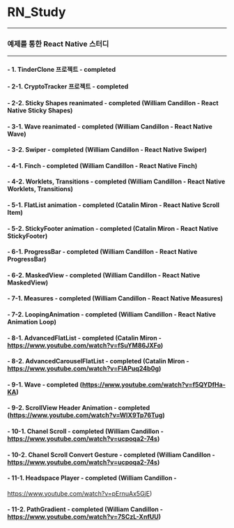# RN_Study

---

### 예제를 통한 React Native 스터디

---

#### - 1. TinderClone 프로젝트 - completed

#### - 2-1. CryptoTracker 프로젝트 - completed

#### - 2-2. Sticky Shapes reanimated - completed (William Candillon - React Native Sticky Shapes)

#### - 3-1. Wave reanimated - completed (William Candillon - React Native Wave)

#### - 3-2. Swiper - completed (William Candillon - React Native Swiper)

#### - 4-1. Finch - completed (William Candillon - React Native Finch)

#### - 4-2. Worklets, Transitions - completed (William Candillon - React Native Worklets, Transitions)

#### - 5-1. FlatList animation - completed (Catalin Miron - React Native Scroll Item)

#### - 5-2. StickyFooter animation - completed (Catalin Miron - React Native StickyFooter)

#### - 6-1. ProgressBar - completed (William Candillon - React Native ProgressBar)

#### - 6-2. MaskedView - completed (William Candillon - React Native MaskedView)

#### - 7-1. Measures - completed (William Candillon - React Native Measures)

#### - 7-2. LoopingAnimation - completed (William Candillon - React Native Animation Loop)

#### - 8-1. AdvancedFlatList - completed (Catalin Miron - https://www.youtube.com/watch?v=fSuYM86JXFo)

#### - 8-2. AdvancedCarouselFlatList - completed (Catalin Miron - https://www.youtube.com/watch?v=FIAPuq24b0g)

#### - 9-1. Wave - completed (https://www.youtube.com/watch?v=f5QYDfHa-KA)

#### - 9-2. ScrollView Header Animation - completed (https://www.youtube.com/watch?v=WIX9Tp76Tug)

#### - 10-1. Chanel Scroll - completed (William Candillon - https://www.youtube.com/watch?v=ucpoqa2-74s)

#### - 10-2. Chanel Scroll Convert Gesture - completed (William Candillon - https://www.youtube.com/watch?v=ucpoqa2-74s)

#### - 11-1. Headspace Player - completed (William Candillon -

https://www.youtube.com/watch?v=pErnuAx5GjE)

#### - 11-2. PathGradient - completed (William Candillon - https://www.youtube.com/watch?v=7SCzL-XnfUU)
